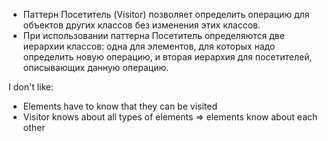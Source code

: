 * Паттерн Посетитель (Visitor) позволяет определить операцию для объектов других классов без изменения этих классов.
* При использовании паттерна Посетитель определяются две иерархии классов: одна для элементов, для которых надо определить новую операцию, и вторая иерархия для посетителей, описывающих данную операцию.

I don't like:
* Elements have to know that they can be visited
* Visitor knows about all types of elements => elements know about each other